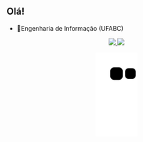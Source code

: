## Olá!

- 📡Engenharia de Informação (UFABC)
     
<div align="center">  
  <a href="https://github.com/AndreMarques2002">     
  <img height="150cm" src="https://github-readme-stats.vercel.app/api?username=AndreMarques2002&show_icons=true&theme=codeSTACKr&include_all_commits=true&count_private=true"/>
  <img height="150cm" src="https://github-readme-stats.vercel.app/api/top-langs/?username=AndreMarques2002&layout=compact&langs_count=16&theme=codeSTACKr"/>
</div>
     
  
<div align="center">
     
  ![snake gif](https://github.com/AndreMarques2002/AndreMarques2002/blob/output/github-contribution-grid-snake.svg)

  </div> 
